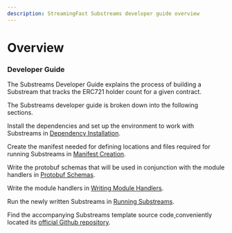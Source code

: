 ```yaml
---
description: StreamingFast Substreams developer guide overview
---
```


# Overview

### Developer Guide

The Substreams Developer Guide explains the process of building a Substream that tracks the ERC721 holder count for a given contract.

The Substreams developer guide is broken down into the following sections.

Install the dependencies and set up the environment to work with Substreams in [Dependency Installation](installation-requirements.md).

Create the manifest needed for defining locations and files required for running Substreams in [Manifest Creation](creating-your-manifest.md).

Write the protobuf schemas that will be used in conjunction with the module handlers in [Protobuf Schemas](creating-protobuf-schemas.md).

Write the module handlers in [Writing Module Handlers](writing-module-handlers.md).

Run the newly written Substreams in [Running Substreams](running-substreams.md).

Find the accompanying Substreams template source code[ ](https://github.com/streamingfast/substreams-template)conveniently located its [official Github repository](https://github.com/streamingfast/substreams-template).&#x20;

